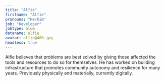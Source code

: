 ```yaml
---
title: "Alfie"
firstname: "Alfie"
pronouns: "He/him"
job: "Developer"
jobtype: alum
dataname: alfie
avatar: alfie@400.jpg
headless: true
---
```


Alfie believes that problems are best solved by giving those affected the tools and resources to do so for themselves. He has worked on building infrastructure that promotes community autonomy and resilience for many years. Previously physically and materially, currently digitally.
